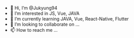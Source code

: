 - 👋 Hi, I’m @Jukyung94
- 👀 I’m interested in JS, Vue, JAVA
- 🌱 I’m currently learning JAVA, Vue, React-Native, Flutter
- 💞️ I’m looking to collaborate on ...
- 📫 How to reach me ...

<!---
Jukyung94/Jukyung94 is a ✨ special ✨ repository because its `README.md` (this file) appears on your GitHub profile.
You can click the Preview link to take a look at your changes.
--->
